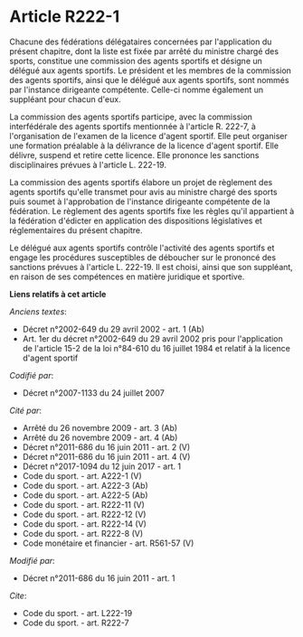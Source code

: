 # Article R222-1

Chacune des fédérations délégataires concernées par l'application du présent chapitre, dont la liste est fixée par arrêté du
ministre chargé des sports, constitue une commission des agents sportifs et désigne un délégué aux agents sportifs. Le
président et les membres de la commission des agents sportifs, ainsi que le délégué aux agents sportifs, sont nommés par
l'instance dirigeante compétente. Celle-ci nomme également un suppléant pour chacun d'eux. 

La commission des agents sportifs participe, avec la commission interfédérale des agents sportifs mentionnée à l'article R.
222-7, à l'organisation de l'examen de la licence d'agent sportif. Elle peut organiser une formation préalable à la
délivrance de la licence d'agent sportif. Elle délivre, suspend et retire cette licence. Elle prononce les sanctions
disciplinaires prévues à l'article L. 222-19. 

La commission des agents sportifs élabore un projet de règlement des agents sportifs qu'elle transmet pour avis au ministre
chargé des sports puis soumet à l'approbation de l'instance dirigeante compétente de la fédération. Le règlement des agents
sportifs fixe les règles qu'il appartient à la fédération d'édicter en application des dispositions législatives et
réglementaires du présent chapitre. 

Le délégué aux agents sportifs contrôle l'activité des agents sportifs et engage les procédures susceptibles de déboucher sur
le prononcé des sanctions prévues à l'article L. 222-19. Il est choisi, ainsi que son suppléant, en raison de ses compétences
en matière juridique et sportive.

**Liens relatifs à cet article**

_Anciens textes_:

  - Décret n°2002-649 du 29 avril 2002 - art. 1 (Ab)
  - Art. 1er du décret n°2002-649 du 29 avril 2002 pris pour l'application de l'article 15-2 de la loi n°84-610 du 16 juillet 1984 et relatif à la licence d'agent sportif

_Codifié par_:

  - Décret n°2007-1133 du 24 juillet 2007

_Cité par_:

  - Arrêté du 26 novembre 2009 - art. 3 (Ab)
  - Arrêté du 26 novembre 2009 - art. 4 (Ab)
  - Décret n°2011-686 du 16 juin 2011 - art. 2 (V)
  - Décret n°2011-686 du 16 juin 2011 - art. 4 (V)
  - Décret n°2017-1094 du 12 juin 2017 - art. 1
  - Code du sport. - art. A222-1 (V)
  - Code du sport. - art. A222-3 (Ab)
  - Code du sport. - art. A222-5 (Ab)
  - Code du sport. - art. R222-11 (V)
  - Code du sport. - art. R222-12 (V)
  - Code du sport. - art. R222-14 (V)
  - Code du sport. - art. R222-8 (V)
  - Code monétaire et financier - art. R561-57 (V)

_Modifié par_:

  - Décret n°2011-686 du 16 juin 2011 - art. 1

_Cite_:

  - Code du sport. - art. L222-19
  - Code du sport. - art. R222-7
